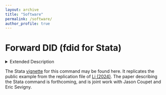 ```yaml
---
layout: archive
title: "Software"
permalink: /software/
author_profile: true
---
```


# Forward DID (fdid for Stata)

<details>
  <summary>Extended Description</summary>
  <p><i>Choosing a control group is vital to quasi-experimental design in the social sciences. When randomized trials are not feasible or ethical, researchers (usually) need to compare a treated unit/set of units to others that were untreated. To do this, fdid uses a greedy forward selection algorithm to choose the ideal control group for the currently treated unit. It then uses the standard difference-in-differences model to estimate effects. The fdid command reports a full suite of inferential statistics, metrics of fit, as well as the control units used for the difference-in-differences design.</i></p>
</details>


The Stata [vignette](https://github.com/jgreathouse9/FDIDTutorial/blob/main/StataVignette.md) for this command may be found here. It replicates the public example from the replication file of [Li (2024)](https://doi.org/10.1287/mksc.2022.0212). The paper describing the Stata command is forthcoming, and is joint work with Jason Coupet and Eric Sevigny.
